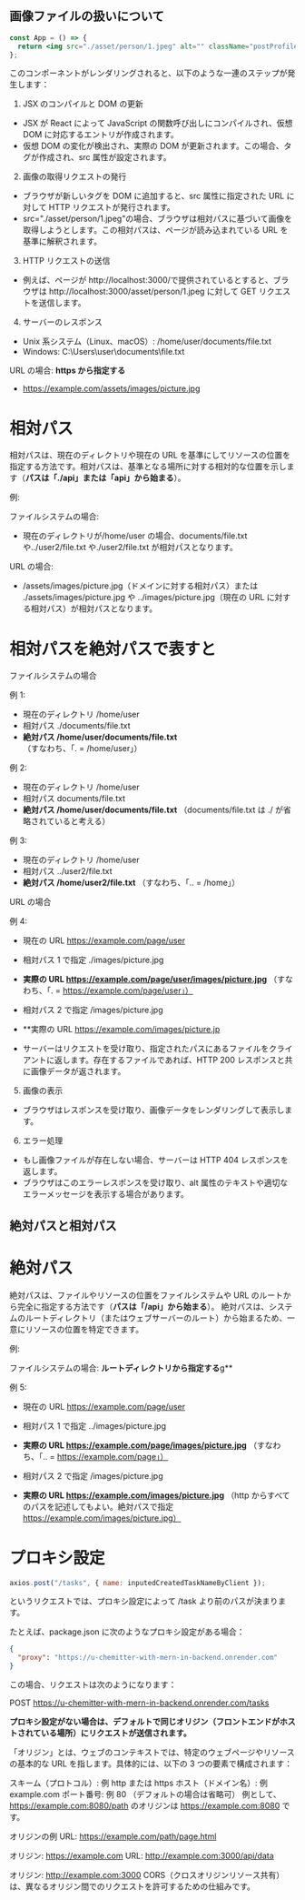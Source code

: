 ## 画像ファイルの扱いについて

```jsx
const App = () => {
  return <img src="./asset/person/1.jpeg" alt="" className="postProfileImg" />;
};
```

このコンポーネントがレンダリングされると、以下のような一連のステップが発生します：

1. JSX のコンパイルと DOM の更新

- JSX が React によって JavaScript の関数呼び出しにコンパイルされ、仮想 DOM に対応するエントリが作成されます。
- 仮想 DOM の変化が検出され、実際の DOM が更新されます。この場合、<img>タグが作成され、src 属性が設定されます。

2. 画像の取得リクエストの発行

- ブラウザが新しい<img>タグを DOM に追加すると、src 属性に指定された URL に対して HTTP リクエストが発行されます。
- src="./asset/person/1.jpeg"の場合、ブラウザは相対パスに基づいて画像を取得しようとします。この相対パスは、ページが読み込まれている URL を基準に解釈されます。

3. HTTP リクエストの送信

- 例えば、ページが http://localhost:3000/で提供されているとすると、ブラウザは http://localhost:3000/asset/person/1.jpeg に対して GET リクエストを送信します。

4. サーバーのレスポンス

- Unix 系システム（Linux、macOS）: /home/user/documents/file.txt
- Windows: C:\Users\user\documents\file.txt

URL の場合: **https から指定する**

- https://example.com/assets/images/picture.jpg

# 相対パス

相対パスは、現在のディレクトリや現在の URL を基準にしてリソースの位置を指定する方法です。相対パスは、基準となる場所に対する相対的な位置を示します（**パスは「./api」または「api」から始まる**）。

例:

ファイルシステムの場合:

- 現在のディレクトリが/home/user の場合、documents/file.txt や../user2/file.txt や./user2/file.txt が相対パスとなります。

URL の場合:

- /assets/images/picture.jpg（ドメインに対する相対パス）または ./assets/images/picture.jpg や ../images/picture.jpg（現在の URL に対する相対パス）が相対パスとなります。

# 相対パスを絶対パスで表すと

ファイルシステムの場合

例 1:

- 現在のディレクトリ /home/user
- 相対パス ./documents/file.txt
- **絶対パス /home/user/documents/file.txt**
  （すなわち、「. = /home/user」）

例 2:

- 現在のディレクトリ /home/user
- 相対パス documents/file.txt
- **絶対パス /home/user/documents/file.txt**
  （documents/file.txt は ./ が省略されていると考える）

例 3:

- 現在のディレクトリ /home/user
- 相対パス ../user2/file.txt
- **絶対パス /home/user2/file.txt**
  （すなわち、「.. = /home」）

URL の場合

例 4:

- 現在の URL https://example.com/page/user

- 相対パス 1 で指定 ./images/picture.jpg
- **実際の URL https://example.com/page/user/images/picture.jpg**
  （すなわち、「. = https://example.com/page/user」）

- 相対パス 2 で指定 /images/picture.jpg
- \*\*実際の URL https://example.com/images/picture.jp

- サーバーはリクエストを受け取り、指定されたパスにあるファイルをクライアントに返します。存在するファイルであれば、HTTP 200 レスポンスと共に画像データが返されます。

5. 画像の表示

- ブラウザはレスポンスを受け取り、画像データをレンダリングして表示します。

6. エラー処理

- もし画像ファイルが存在しない場合、サーバーは HTTP 404 レスポンスを返します。
- ブラウザはこのエラーレスポンスを受け取り、alt 属性のテキストや適切なエラーメッセージを表示する場合があります。

## 絶対パスと相対パス

# 絶対パス

絶対パスは、ファイルやリソースの位置をファイルシステムや URL のルートから完全に指定する方法です（**パスは「/api」から始まる**）。
絶対パスは、システムのルートディレクトリ（またはウェブサーバーのルート）から始まるため、一意にリソースの位置を特定できます。

例:

ファイルシステムの場合: **ルートディレクトリから指定する**g\*\*

例 5:

- 現在の URL https://example.com/page/user

- 相対パス 1 で指定 ../images/picture.jpg
- **実際の URL https://example.com/page/images/picture.jpg**
  （すなわち、「.. = https://example.com/page」）

- 相対パス 2 で指定 /images/picture.jpg
- **実際の URL https://example.com/images/picture.jpg**
  （http からすべてのパスを記述してもよい。絶対パスで指定 https://example.com/images/picture.jpg）

# プロキシ設定

```js
axios.post("/tasks", { name: inputedCreatedTaskNameByClient });
```

というリクエストでは、プロキシ設定によって /task より前のパスが決まります。

たとえば、package.json に次のようなプロキシ設定がある場合：

```json
{
  "proxy": "https://u-chemitter-with-mern-in-backend.onrender.com"
}
```

この場合、リクエストは次のようになります：

POST https://u-chemitter-with-mern-in-backend.onrender.com/tasks

**プロキシ設定がない場合は、デフォルトで同じオリジン（フロントエンドがホストされている場所）にリクエストが送信されます。**

「オリジン」とは、ウェブのコンテキストでは、特定のウェブページやリソースの基本的な URL を指します。具体的には、以下の 3 つの要素で構成されます：

スキーム（プロトコル）: 例 http または https
ホスト（ドメイン名）: 例 example.com
ポート番号: 例 80 （デフォルトの場合は省略可）
例として、https://example.com:8080/path のオリジンは https://example.com:8080 です。

オリジンの例
URL: https://example.com/path/page.html

オリジン: https://example.com
URL: http://example.com:3000/api/data

オリジン: http://example.com:3000
CORS（クロスオリジンリソース共有）は、異なるオリジン間でのリクエストを許可するための仕組みです。
